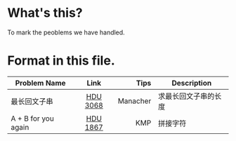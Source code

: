 # What's this?

To mark the peoblems we have handled.


# Format in this file.

| Problem Name | Link | Tips | Description |
| - | :-: | -: | - |
| 最长回文子串 | [HDU 3068](http://acm.hdu.edu.cn/showproblem.php?pid=3068) | Manacher | 求最长回文子串的长度 |
| A + B for you again | [HDU 1867](http://acm.hdu.edu.cn/showproblem.php?pid=1867) | KMP| 拼接字符 |王景毅|
